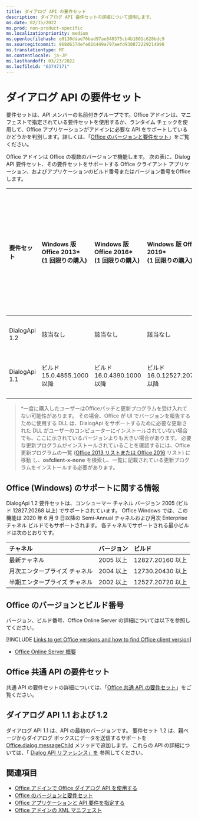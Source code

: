 ```yaml
---
title: ダイアログ API の要件セット
description: ダイアログ API 要件セットの詳細について説明します。
ms.date: 02/15/2022
ms.prod: non-product-specific
ms.localizationpriority: medium
ms.openlocfilehash: e0130ddae76bad97ae840375cb4b1801c628bdc9
ms.sourcegitcommit: 968d637defe816449a797aefd930872229214898
ms.translationtype: MT
ms.contentlocale: ja-JP
ms.lasthandoff: 03/23/2022
ms.locfileid: "63747171"
---
```

# <a name="dialog-api-requirement-sets"></a>ダイアログ API の要件セット

要件セットは、API メンバーの名前付きグループです。Office アドインは、マニフェストで指定されている要件セットを使用するか、ランタイム チェックを使用して、Office アプリケーションがアドインに必要な API をサポートしているかどうかを判別します。詳しくは、「[Office のバージョンと要件セット](../../develop/office-versions-and-requirement-sets.md)」をご覧ください。

Office アドインは Office の複数のバージョンで機能します。 次の表に、Dialog API 要件セット、その要件セットをサポートする Office クライアント アプリケーション、およびアプリケーションのビルド番号またはバージョン番号をOfficeします。

| 要件セット | Windows 版 Office 2013\*<br>(1 回限りの購入) | Windows 版 Office 2016\*<br>(1 回限りの購入) | Windows 版 Office 2019\*<br>(1 回限りの購入) | Office 2021 以降のWindows\*<br>(1 回限りの購入) | Windows での Office<br>(サブスクリプション) | Office on iPad<br>(サブスクリプション) |  Office on Mac<br>(両方のサブスクリプション<br> Mac 2019 以降Office 1 回の購入) | Office on the web | Office Online Server |
|:-----|:-----|:-----|:-----|:-----|:-----|:-----|:-----|:-----|:-----|
| DialogApi 1.2  | 該当なし | 該当なし | 該当なし | ビルド 16.0.14326.20454 以降 | サポートを見る<br>下のセクション | 2.37 以降 | 16.37 以降 | 2020 年 6 月 | 該当なし |
| DialogApi 1.1  | ビルド 15.0.4855.1000 以降 | ビルド 16.0.4390.1000 以降 | ビルド 16.0.12527.20720 以降 | ビルド 16.0.14326.20454 以降 | バージョン 1602 (ビルド 6741.0000) 以降 | 1.22 以降 | 15.20 以降 | 2017 年 1 月 | バージョン 1608 (ビルド 7601.6800) 以降|

>\*一度に購入したユーザーはOfficeパッチと更新プログラムを受け入れてない可能性があります。 その場合、Office が UI でバージョンを報告するために使用する DLL は、DialogApi をサポートするために必要な更新された DLL がユーザーのコンピューターにインストールされていない場合でも、ここに示されているバージョンよりも大きい場合があります。 必要な更新プログラムがインストールされていることを確認するには、Office 更新プログラムの一覧 ([Office 2013 リストまたは Office 2016](/officeupdates/msp-files-office-2013) リスト) に移動 [](/officeupdates/msp-files-office-2016)し、**osfclient-x-none** を検索し、一覧に記載されている更新プログラムをインストールする必要があります。

## <a name="office-on-windows-subscription-support"></a>Office (Windows) のサポートに関する情報

DialogApi 1.2 要件セットは、コンシューマー チャネル バージョン 2005 (ビルド 12827.20268 以上) でサポートされています。 Office Windows では、この機能は 2020 年 6 月 9 日以降の Semi-Annual チャネルおよび月次 Enterprise チャネル ビルドでもサポートされます。 各チャネルでサポートされる最小ビルドは次のとおりです。  

|チャネル | バージョン | ビルド|
|:-----|:-----|:-----|
|最新チャネル | 2005 以上 | 12827.20160 以上|
|月次エンタープライズ チャネル | 2004 以上 | 12730.20430 以上|
|半期エンタープライズ チャネル | 2002 以上 | 12527.20720 以上|

## <a name="office-versions-and-build-numbers"></a>Office のバージョンとビルド番号

バージョン、ビルド番号、Office Online Server の詳細については以下を参照してください。

[!INCLUDE [Links to get Office versions and how to find Office client version](../../includes/links-get-office-versions-builds.md)]
- [Office Online Server 概要](/officeonlineserver/office-online-server-overview)

## <a name="office-common-api-requirement-sets"></a>Office 共通 API の要件セット

共通 API の要件セットの詳細については、「[Office 共通 API の要件セット](office-add-in-requirement-sets.md)」をご覧ください。

## <a name="dialog-api-11-and-12"></a>ダイアログ API 1.1 および 1.2

ダイアログ API 1.1 は、API の最初のバージョンです。 要件セット 1.2 は、親ページからダイアログ ボックスにデータを送信するサポートを [Office.dialog.messageChild](/javascript/api/office/office.dialog#office-office-dialog-messagechild-member(1)) メソッドで追加します。 これらの API の詳細については、「 [Dialog API リファレンス」を](/javascript/api/office/office.ui) 参照してください。

## <a name="see-also"></a>関連項目

- [Office アドインで Office ダイアログ API を使用する](../../develop/dialog-api-in-office-add-ins.md)
- [Office のバージョンと要件セット](../../develop/office-versions-and-requirement-sets.md)
- [Office アプリケーションと API 要件を指定する](../../develop/specify-office-hosts-and-api-requirements.md)
- [Office アドインの XML マニフェスト](../../develop/add-in-manifests.md)
